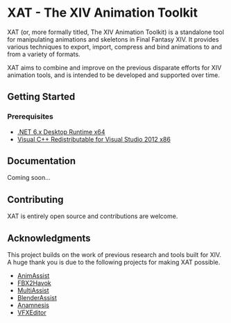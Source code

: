 # XAT - The XIV Animation Toolkit

XAT (or, more formally titled, The XIV Animation Toolkit) is a standalone tool for manipulating animations and skeletons in Final Fantasy XIV. It provides various techniques to export, import, compress and bind animations to and from a variety of formats.

XAT aims to combine and improve on the previous disparate efforts for XIV animation tools, and is intended to be developed and supported over time.

## Getting Started
### Prerequisites
* [.NET 6.x Desktop Runtime x64](https://dotnet.microsoft.com/en-us/download/dotnet/thank-you/runtime-desktop-6.0.6-windows-x64-installer)
* [Visual C++ Redistributable for Visual Studio 2012 x86](https://www.microsoft.com/en-ca/download/details.aspx?id=30679)

## Documentation
Coming soon...

## Contributing
XAT is entirely open source and contributions are welcome.

## Acknowledgments
This project builds on the work of previous research and tools built for XIV. A huge thank you is due to the following projects for making XAT possible.

* [AnimAssist](https://github.com/lmcintyre/AnimAssist)
* [FBX2Havok](https://github.com/lmcintyre/fbx2havok)
* [MultiAssist](https://github.com/ilmheg/MultiAssist/)
* [BlenderAssist](https://github.com/0ceal0t/BlenderAssist/)
* [Anamnesis](https://github.com/imchillin/Anamnesis)
* [VFXEditor](https://github.com/0ceal0t/Dalamud-VFXEditor)